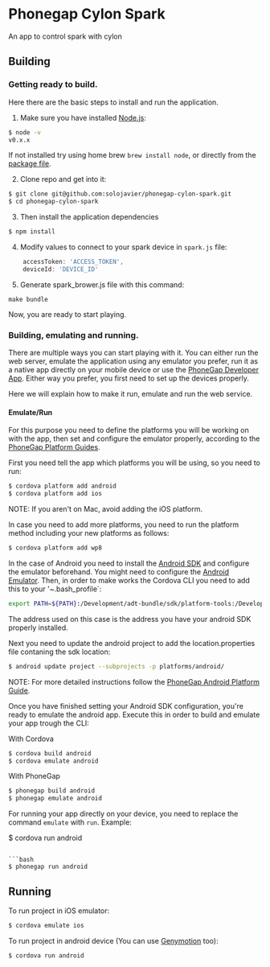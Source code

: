 Phonegap Cylon Spark
=====================

An app to control spark with cylon

## Building

### Getting ready to build.

Here there are the basic steps to install and run the application.

1. Make sure you have installed [Node.js](http://nodejs.org/):

```bash
$ node -v
v0.x.x
```

If not installed try using home brew `brew install node`, or directly from the [package file](http://nodejs.org/dist/v0.10.31/node-v0.10.31.pkg).

2. Clone repo and get into it:

```bash
$ git clone git@github.com:solojavier/phonegap-cylon-spark.git
$ cd phonegap-cylon-spark
```

3. Then install the application dependencies

```bash
$ npm install
```

4. Modify values to connect to your spark device in `spark.js` file:

```javascript
    accessToken: 'ACCESS_TOKEN',
    deviceId: 'DEVICE_ID'
```

5. Generate spark_brower.js file with this command:

```make bundle```

Now, you are ready to start playing.

### Building, emulating and running.

There are multiple ways you can start playing with it. You can either run the web server, emulate the
application using any emulator you prefer, run it as a native app directly on your mobile device or use the
[PhoneGap Developer App](http://app.phonegap.com/). Either way you prefer, you first need to set up the devices
properly.

Here we will explain how to make it run, emulate and run the web service.

#### Emulate/Run

For this purpose you need to define the platforms you will be working on with the app, then set and
configure the emulator properly, according to the [PhoneGap Platform Guides](http://docs.phonegap.com/en/edge/guide_platforms_index.md.html).

First you need tell the app which platforms you will be using, so you need to run:

```bash
$ cordova platform add android
$ cordova platform add ios
```

NOTE: If you aren't on Mac, avoid adding the iOS platform.

In case you need to add more platforms, you need to run the platform method including your new platforms
as follows:

```bash
$ cordova platform add wp8
```

In the case of Android you need to install the [Android SDK](http://developer.android.com/sdk/index.html) and configure
the emulator beforehand. You might need to configure the [Android Emulator](http://developer.android.com/tools/devices/emulator.html).
Then, in order to make works the Cordova CLI you need to add this to your '~.bash_profile`:

```bash
export PATH=${PATH}:/Development/adt-bundle/sdk/platform-tools:/Development/adt-bundle/sdk/tools
```

The address used on this case is the address you have your android SDK properly installed.

Next you need to update the android project to add the location.properties file contaning the sdk location:

```bash
$ android update project --subprojects -p platforms/android/
```

NOTE: For more detailed instructions follow the [PhoneGap Android Platform Guide](http://docs.phonegap.com/en/edge/guide_platforms_android_index.md.html#Android%20Platform%20Guide).

Once you have finished setting your Android SDK configuration, you're ready to emulate the android app. Execute this in
order to build and emulate your app trough the CLI:

With Cordova
```bash
$ cordova build android
$ cordova emulate android
```

With PhoneGap
```bash
$ phonegap build android
$ phonegap emulate android
```

For running your app directly on your device, you need to replace the command `emulate` with `run`. Example:

$ cordova run android
```

```bash
$ phonegap run android
```

## Running

To run project in iOS emulator:
```bash
$ cordova emulate ios
```

To run project in android device (You can use [Genymotion](http://www.genymotion.com/) too):

```bash
$ cordova run android
```

